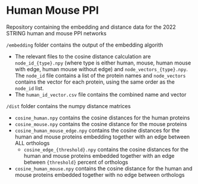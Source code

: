 # Human Mouse PPI

Repository containing the embedding and distance data for the 2022 STRING human and mouse PPI networks

`/embedding` folder contains the output of the embedding algorith
- The relevant files to the cosine distance calculation are `node_id_{type}.npy` (where type is either human, mouse, human mouse with edge, human mouse without edge) and `node_vectors_{type}.npy`. The `node_id` file contains a list of the protein names and `node_vectors` contains the vector for each protein, using the same order as the `node_id` list. 
- The `human_id_vector.csv` file contains the combined name and vector 


`/dist` folder contains the numpy distance matrices
- `cosine_human.npy` contains the cosine distances for the human proteins
- `cosine_mouse.npy` contains the cosine distance for the mouse proteins
- `cosine_human_mouse_edge.npy` contains the cosine distances for the human and mouse proteins embedding together with an edge between ALL orthologs
    - `cosine_edge_{threshold}.npy` contains the cosine distances for the human and mouse proteins embedded together with an edge between `{threshold}` percent of orthologs
- `cosine_human_mouse.npy` contains the cosine distance for the human and mouse proteins embedded together with no edge between orthologs

